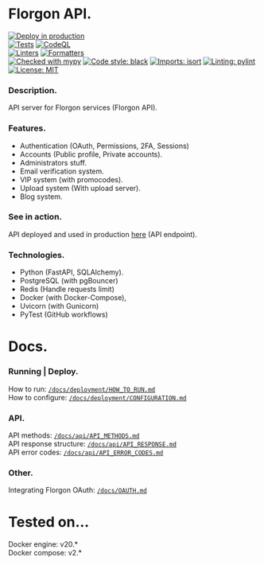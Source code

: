 # Florgon API.

[![Deploy in production](https://github.com/florgon/api/actions/workflows/deploy.yml/badge.svg)](https://github.com/florgon/api/actions/workflows/deploy.yml) \
[![Tests](https://github.com/florgon/api/actions/workflows/tests.yml/badge.svg)](https://github.com/florgon/api/actions/workflows/tests.yml)
[![CodeQL](https://github.com/florgon/api/actions/workflows/codeql.yml/badge.svg)](https://github.com/florgon/api/actions/workflows/codeql.yml) \
[![Linters](https://github.com/florgon/api/actions/workflows/linters.yml/badge.svg)](https://github.com/florgon/api/actions/workflows/linters.yml)
[![Formatters](https://github.com/florgon/api/actions/workflows/formatters.yml/badge.svg)](https://github.com/florgon/api/actions/workflows/formatters.yml) \
[![Checked with mypy](http://www.mypy-lang.org/static/mypy_badge.svg)](http://mypy-lang.org/)
[![Code style: black](https://img.shields.io/badge/code%20style-black-000000.svg)](https://github.com/psf/black)
[![Imports: isort](https://img.shields.io/badge/%20imports-isort-%231674b1?style=flat&labelColor=ef8336)](https://pycqa.github.io/isort/)
[![Linting: pylint](https://img.shields.io/badge/linting-pylint-yellowgreen?style=flat)](https://github.com/PyCQA/pylint) \
<a href="https://github.com/florgon/api/blob/main/LICENSE"><img alt="License: MIT" src="https://black.readthedocs.io/en/stable/_static/license.svg"></a>

### Description.

API server for Florgon services (Florgon API).

### Features.

- Authentication (OAuth, Permissions, 2FA, Sessions)
- Accounts (Public profile, Private accounts).
- Administrators stuff.
- Email verification system.
- VIP system (with promocodes).
- Upload system (With upload server).
- Blog system.

### See in action.

API deployed and used in production [here](https://api.florgon.space/) (API endpoint).

### Technologies.

- Python (FastAPI, SQLAlchemy).
- PostgreSQL (with pgBouncer)
- Redis (Handle requests limit)
- Docker (with Docker-Compose),
- Uvicorn (with Gunicorn)
- PyTest (GitHub workflows)

# Docs.

### Running | Deploy.

How to run: [`/docs/deployment/HOW_TO_RUN.md`](/docs/deployment/HOW_TO_RUN.md) \
How to configure: [`/docs/deployment/CONFIGURATION.md`](/docs/deployment/CONFIGURATION.md)

### API.

API methods: [`/docs/api/API_METHODS.md`](/docs/api/API_METHODS.md) \
API response structure: [`/docs/api/API_RESPONSE.md`](/docs/api/API_RESPONSE.md) \
API error codes: [`/docs/api/API_ERROR_CODES.md`](/docs/api/API_ERROR_CODES.md)

### Other.

Integrating Florgon OAuth: [`/docs/OAUTH.md`](/docs/OAUTH.md)

# Tested on...

Docker engine: v20.* \
Docker compose: v2.*
